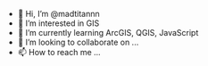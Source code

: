 - 👋 Hi, I’m @madtitannn
- 👀 I’m interested in GIS
- 🌱 I’m currently learning ArcGIS, QGIS, JavaScript
- 💞️ I’m looking to collaborate on ...
- 📫 How to reach me ...

<!---
madtitannn/madtitannn is a ✨ special ✨ repository because its `README.md` (this file) appears on your GitHub profile.
You can click the Preview link to take a look at your changes.
--->
